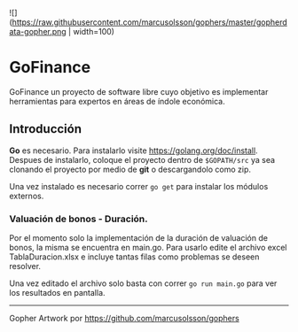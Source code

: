 ![](https://raw.githubusercontent.com/marcusolsson/gophers/master/gopherdata-gopher.png | width=100)

# GoFinance

GoFinance un proyecto de software libre cuyo objetivo es implementar herramientas para expertos en áreas de índole económica.

## Introducción

**Go** es necesario. Para instalarlo visite https://golang.org/doc/install. Despues de instalarlo, coloque el proyecto dentro de `$GOPATH/src` ya sea clonando el proyecto por medio de **git** o descargandolo como zip.

Una vez instalado es necesario correr `go get` para instalar los módulos externos.

### Valuación de bonos - Duración.

Por el momento solo la implementación de la duración de valuación de bonos, la misma se encuentra en main.go. Para usarlo edite el archivo excel TablaDuracion.xlsx e incluye tantas filas como problemas se deseen resolver.

Una vez editado el archivo solo basta con correr `go run main.go` para ver los resultados en pantalla.

---

Gopher Artwork por https://github.com/marcusolsson/gophers
